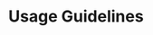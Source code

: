 ---
layout: default
title: Usage Guidelines
nav_order: 70
has_children: true
description: ""
permalink: /usage-guidelines
---